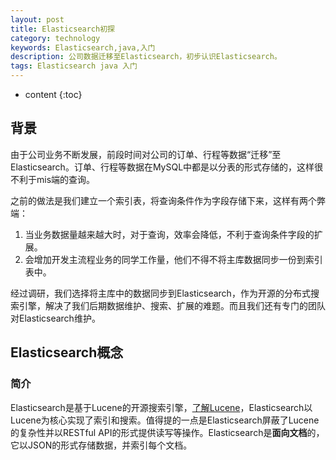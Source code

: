 ```yaml
---
layout: post
title: Elasticsearch初探
category: technology
keywords: Elasticsearch,java,入门
description: 公司数据迁移至Elasticsearch，初步认识Elasticsearch。
tags: Elasticsearch java 入门
---
```


* content
{:toc}

## 背景

由于公司业务不断发展，前段时间对公司的订单、行程等数据“迁移”至Elasticsearch。订单、行程等数据在MySQL中都是以分表的形式存储的，这样很不利于mis端的查询。

之前的做法是我们建立一个索引表，将查询条件作为字段存储下来，这样有两个弊端：

1. 当业务数据量越来越大时，对于查询，效率会降低，不利于查询条件字段的扩展。
2. 会增加开发主流程业务的同学工作量，他们不得不将主库数据同步一份到索引表中。

经过调研，我们选择将主库中的数据同步到Elasticsearch，作为开源的分布式搜索引擎，解决了我们后期数据维护、搜索、扩展的难题。而且我们还有专门的团队对Elasticsearch维护。

## Elasticsearch概念

### 简介

Elasticsearch是基于Lucene的开源搜索引擎，<a href="http://lucene.apache.org/" target="_blank">了解Lucene</a>，Elasticsearch以Lucene为核心实现了索引和搜索。值得提的一点是Elasticsearch屏蔽了Lucene的复杂性并以RESTful API的形式提供读写等操作。Elasticsearch是**面向文档**的，它以JSON的形式存储数据，并索引每个文档。

